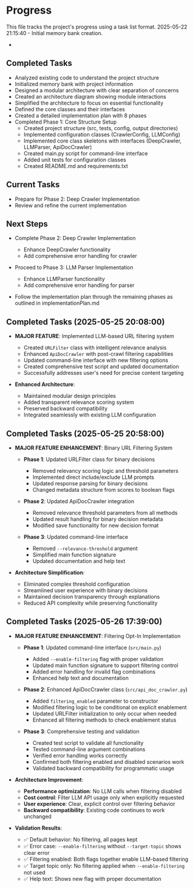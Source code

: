 # Progress

This file tracks the project's progress using a task list format.
2025-05-22 21:15:40 - Initial memory bank creation.

*

## Completed Tasks

* Analyzed existing code to understand the project structure
* Initialized memory bank with project information
* Designed a modular architecture with clear separation of concerns
* Created an architecture diagram showing module interactions
* Simplified the architecture to focus on essential functionality
* Defined the core classes and their interfaces
* Created a detailed implementation plan with 8 phases
* Completed Phase 1: Core Structure Setup
  - Created project structure (src, tests, config, output directories)
  - Implemented configuration classes (CrawlerConfig, LLMConfig)
  - Implemented core class skeletons with interfaces (DeepCrawler, LLMParser, ApiDocCrawler)
  - Created main.py script for command-line interface
  - Added unit tests for configuration classes
  - Created README.md and requirements.txt

## Current Tasks

* Prepare for Phase 2: Deep Crawler Implementation
* Review and refine the current implementation

## Next Steps

* Complete Phase 2: Deep Crawler Implementation
  - Enhance DeepCrawler functionality
  - Add comprehensive error handling for crawler

* Proceed to Phase 3: LLM Parser Implementation
  - Enhance LLMParser functionality
  - Add comprehensive error handling for parser

* Follow the implementation plan through the remaining phases as outlined in implementationPlan.md
## Completed Tasks (2025-05-25 20:08:00)

* **MAJOR FEATURE**: Implemented LLM-based URL filtering system
  - Created `URLFilter` class with intelligent relevance analysis
  - Enhanced `ApiDocCrawler` with post-crawl filtering capabilities
  - Updated command-line interface with new filtering options
  - Created comprehensive test script and updated documentation
  - Successfully addresses user's need for precise content targeting

* **Enhanced Architecture**:
  - Maintained modular design principles
  - Added transparent relevance scoring system
  - Preserved backward compatibility
  - Integrated seamlessly with existing LLM configuration
## Completed Tasks (2025-05-25 20:58:00)

* **MAJOR FEATURE ENHANCEMENT**: Binary URL Filtering System
  - **Phase 1**: Updated URLFilter class for binary decisions
    - Removed relevancy scoring logic and threshold parameters
    - Implemented direct include/exclude LLM prompts
    - Updated response parsing for binary decisions
    - Changed metadata structure from scores to boolean flags
  
  - **Phase 2**: Updated ApiDocCrawler integration
    - Removed relevance threshold parameters from all methods
    - Updated result handling for binary decision metadata
    - Modified save functionality for new decision format
  
  - **Phase 3**: Updated command-line interface
    - Removed `--relevance-threshold` argument
    - Simplified main function signature
    - Updated documentation and help text

* **Architecture Simplification**:
  - Eliminated complex threshold configuration
  - Streamlined user experience with binary decisions
  - Maintained decision transparency through explanations
  - Reduced API complexity while preserving functionality
## Completed Tasks (2025-05-26 17:39:00)

* **MAJOR FEATURE ENHANCEMENT**: Filtering Opt-In Implementation
  - **Phase 1**: Updated command-line interface (`src/main.py`)
    - Added `--enable-filtering` flag with proper validation
    - Updated main function signature to support filtering control
    - Added error handling for invalid flag combinations
    - Enhanced help text and documentation
  
  - **Phase 2**: Enhanced ApiDocCrawler class (`src/api_doc_crawler.py`)
    - Added `filtering_enabled` parameter to constructor
    - Modified filtering logic to be conditional on explicit enablement
    - Updated URLFilter initialization to only occur when needed
    - Enhanced all filtering methods to check enablement status
  
  - **Phase 3**: Comprehensive testing and validation
    - Created test script to validate all functionality
    - Tested command-line argument combinations
    - Verified error handling works correctly
    - Confirmed both filtering enabled and disabled scenarios work
    - Validated backward compatibility for programmatic usage

* **Architecture Improvement**:
  - **Performance optimization**: No LLM calls when filtering disabled
  - **Cost control**: Filter LLM API usage only when explicitly requested
  - **User experience**: Clear, explicit control over filtering behavior
  - **Backward compatibility**: Existing code continues to work unchanged

* **Validation Results**:
  - ✅ Default behavior: No filtering, all pages kept
  - ✅ Error case: `--enable-filtering` without `--target-topic` shows clear error
  - ✅ Filtering enabled: Both flags together enable LLM-based filtering
  - ✅ Target topic only: No filtering applied when `--enable-filtering` not used
  - ✅ Help text: Shows new flag with proper documentation